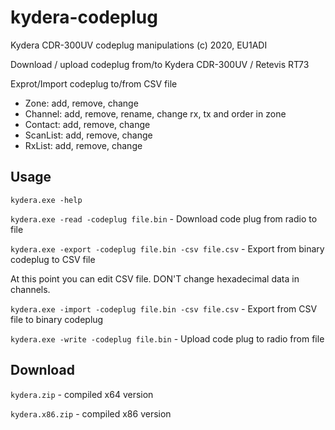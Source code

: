 # kydera-codeplug
Kydera CDR-300UV codeplug manipulations (c) 2020, EU1ADI

Download / upload codeplug from/to Kydera CDR-300UV / Retevis RT73

Exprot/Import codeplug to/from CSV file

- Zone: add, remove, change
- Channel: add, remove, rename, change rx, tx and order in zone
- Contact: add, remove, change
- ScanList: add, remove, change
- RxList: add, remove, change

## Usage

`kydera.exe -help`

`kydera.exe -read -codeplug file.bin` - Download code plug from radio to file

`kydera.exe -export -codeplug file.bin -csv file.csv` - Export from binary codeplug to CSV file

At this point you can edit CSV file. DON'T change hexadecimal data in channels.

`kydera.exe -import -codeplug file.bin -csv file.csv` - Export from CSV file to binary codeplug

`kydera.exe -write -codeplug file.bin` - Upload code plug to radio from file

## Download

`kydera.zip` - compiled x64 version

`kydera.x86.zip` - compiled x86 version
